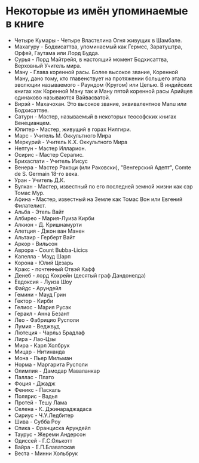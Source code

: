 # Некоторые из имён упоминаемые в книге

- Четыре Кумары - Четыре Властелина Огня живущих в Шамбале.
 - Махагуру - Бодхисаттва, упоминаемый как Гермес, Заратуштра, Орфей, Гаутама или Лорд Будда.
 - Сурья - Лорд Майтрейя, в настоящий момент Бодхисаттва, Верховный Учитель мира.
 - Ману - Глава коренной расы. Более высокое звание, Коренной Ману, дано тому, кто главенствует на протяжении большего этапа эволюции называемого - Раундом (Кругом) или Цепью. В индийских книгах как Коренной Ману так и Ману пятой коренной расы Арийцев одинаково называются Вайвасватой.
 - Вирэй - Махачохан. Это высокое звание, эквивалентное Manu или Бодхисаттве.
 - Сатурн - Мастер, называемый в некоторых теософских книгах Венецианцем.
 - Юпитер - Мастер, живущий в горах Нилгири.
 - Марс - Учитель М. Оккультного Мира
 - Меркурий - Учитель К.Х. Оккультного Мира
 - Нептун - Мастер Илларион.
 - Осирис - Мастер Серапис.
 - Брихаспати - Учитель Иисус
 - Венера - Мастер Ракоци (или Раковски), "Венгерский Адепт", Comte de S. Germain 18-го века.
 - Уран - Учитель Д.К.
 - Вулкан - Мастер, известный по его последней земной жизни как сэр Томас Мур.
 - Афина - Мастер, известный на Земле как Томас Вон или Евгений Филателист.
 - Альба - Этель Вайт
 - Албирео - Мария-Луиза Кирби
 - Алкион - Д. Кришнамурти
 - Алетция - Джон ван Манен
 - Альтаир - Герберт Вайт
 - Аркор - Вильсон
 - Аврора - Count Bubba-Licics
 - Капелла - Мауд Шарп
 - Корона - Юлий Цезарь
 - Кракс - почтенный Отвэй Кафф
 - Денеб - лорд Кохрейн (десятый граф Дандонелда)
 - Евдоксия - Луиза Шоу
 - Файдс - Арундейл
 - Гемини - Мауд Грин
 - Гектор - Кирби
 - Гелиос - Мария Русак
 - Геракл - Анна Безант
 - Лео - Фабрицио Русполи
 - Лумия - Веджвуд
 - Лютеция - Чарльз Брадлаф
 - Лира - Лао-Цзы
 - Мира - Карл Холбрук
 - Мицар - Нитинанда
 - Мона - Пьер Мильман
 - Норма - Маргарита Русполи
 - Олимпия - Дамодар Маваланкар
 - Паллас - Плато
 - Фоция - Джадж
 - Феникс - Паскаль
 - Полярис - Вадья
 - Протей - Тешу Лама
 - Селена - К. Джинараджадаса
 - Сириус - Ч.У.Ледбитер
 - Шива - Субба Роу
 - Спика - Франциска Арундейл
 - Таурус - Жереми Андерсон
 - Одиссей - Г.С.Олькотт
 - Вайра - Е.П.Блаватская
 - Веста - Минни Хольбрук